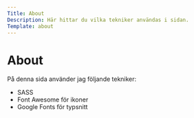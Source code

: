 ```yaml
---
Title: About
Description: Här hittar du vilka tekniker användas i sidan.
Template: about
---
```


About
==========================

På denna sida använder jag följande tekniker:
- SASS
- Font Awesome för ikoner
- Google Fonts för typsnitt
